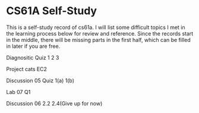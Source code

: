 # CS61A Self-Study

This is a self-study record of cs61a. I will list some difficult topics I met in the learning process below for review and reference. 
Since the records start in the middle, there will be missing parts in the first half, which can be filled in later if you are free.

Diagnositic Quiz 1 2 3 

Project cats EC2

Discussion 05 Quiz 1(a) 1(b)

Lab 07 Q1

Discussion 06 2.2 2.4(Give up for now)